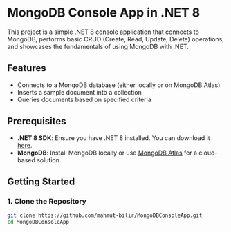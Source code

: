 # MongoDB Console App in .NET 8

This project is a simple .NET 8 console application that connects to MongoDB, performs basic CRUD (Create, Read, Update, Delete) operations, and showcases the fundamentals of using MongoDB with .NET.

## Features

- Connects to a MongoDB database (either locally or on MongoDB Atlas)
- Inserts a sample document into a collection
- Queries documents based on specified criteria

## Prerequisites

- **.NET 8 SDK**: Ensure you have .NET 8 installed. You can download it [here](https://dotnet.microsoft.com/download).
- **MongoDB**: Install MongoDB locally or use [MongoDB Atlas](https://www.mongodb.com/atlas/database) for a cloud-based solution.

## Getting Started

### 1. Clone the Repository

```bash
git clone https://github.com/mahmut-bilir/MongoDBConsoleApp.git
cd MongoDBConsoleApp
